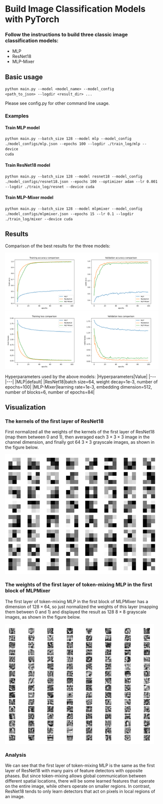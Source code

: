 # Build Image Classification Models with PyTorch
### Follow the instructions to build three classic image classification models:
- MLP
- ResNet18
- MLP-Mixer

## Basic usage
<code>python main.py --model <model_name> --model_config <path_to_json> --logdir <result_dir> ...</code>

Please see config.py for other command line usage.

### Examples

#### Train MLP model

<code>python main.py --batch_size 128 --model mlp --model_config ./model_configs/mlp.json --epochs 100 --logdir ./train_log/mlp --device cuda</code>

#### Train ResNet18 model

<code>python main.py --batch_size 128 --model resnet18 --model_config ./model_configs/resnet18.json --epochs 100 --optimizer adam --lr 0.001 --logdir ./train_log/resnet --device cuda</code>

#### Train MLP-Mixer model

<code>python main.py --batch_size 128 --model mlpmixer --model_config ./model_configs/mlpmixer.json --epochs 15 --lr 0.1 --logdir ./train_log/mixer --device cuda</code>

## Results
Comparison of the best results for the three models:

<img src="./figures/train_accs.png" alt="image name" width=50% height=50%><img src="./figures/valid_accs.png" alt="image name" width=50% height=50%>
<img src="./figures/train_losses.png" alt="image name" width=50% height=50%><img src="./figures/valid_losses.png" alt="image name" width=50% height=50%>

Hyperparameters used by the above models:
|Hyperparameters|Value|
|---|---|
|MLP|default|
|ResNet18|batch size=64, weight decay=1e-3, number of epochs=100|
|MLP-Mixer|learning rate=1e-3, embedding dimension=512, number of blocks=6, number of epochs=84|

## Visualization
### The kernels of the first layer of ResNet18
First normalized all the weights of the kernels of the first layer of ResNet18 (map them between 0 and 1), then averaged each $3 \times 3 \times 3$ image in the channel dimension, and finally got 64 $3 \times 3$ grayscale images, as shown in the figure below.

<img src="./figures/resnet_vis.jpg" alt="resnet18 visualization">

### The weights of the first layer of token-mixing MLP in the first block of MLPMixer
The first layer of token-mixing MLP in the first block of MLPMixer has a dimension of $128 \times 64$, so just normalized the weights of this layer (mapping them between 0 and 1) and displayed the result as 128 $8 \times 8$ grayscale images, as shown in the figure below.

<img src="./figures/mlpmixer_vis.jpg" alt="mlp-mixer visualization">

### Analysis
We can see that the first layer of token-mixing MLP is the same as the first layer of ResNet18 with many pairs of feature detectors with opposite phases. But since token-mixing allows global communication between different spatial locations, there will be some learned features that operate on the entire image, while others operate on smaller regions. In contrast, ResNet18 tends to only learn detectors that act on pixels in local regions of an image.  

